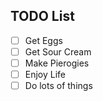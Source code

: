 ## TODO List

- [ ] Get Eggs
- [ ] Get Sour Cream
- [ ] Make Pierogies
- [ ] Enjoy Life
- [ ] Do lots of things

